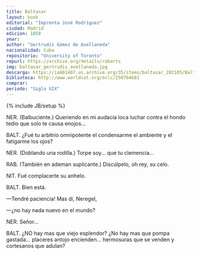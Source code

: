 ```yaml
---
title: Baltasar
layout: book
editorial: "Imprenta José Rodríguez"
ciudad: Madrid
edicion: 1858
year: 
author: "Gertrudis Gómez de Avellaneda"
nacionalidad: Cuba
repositorio: "University of Toronto"
repurl: https://archive.org/details/robarts
img: baltasar_gertrudis_avellaneda.jpg
descarga: https://ia601407.us.archive.org/35/items/baltasar_202105/Baltasar.pdf
biblioteca: http://www.worldcat.org/oclc/250764681
comprar: 
periodo: "Siglo XIX"
---
```

{% include JB/setup %}

NER. (Balbuciente.) Queriendo en mi audacia loca luchar contra el hondo tedio que solo  te causa enojos...
 
BALT. ¿Fué tu arbitrio  omnipotente el condensarme el ambiente y el fatigarme los ojos?  
 
NER. (Doblando una rodilla.) Torpe soy... que tu clemencia...
 
RAB. (También en ademan suplicante.) Discúlpelo, oh rey, su celo.  
 
NIT. Fué complacerte su anhelo. 
 
BALT. Bien está. 
 
—Tendré  paciencia!  Mas  di,  Neregel,
 
—¿no  hay  nada  nuevo  en  el  mundo?  

NER. Señor...
 
BALT. ¿NO hay mas que viejo esplendor? ¿No hay mas que pompa gastada... placeres antojo encienden... hermosuras  que se venden y cortesanos que adulan? 
